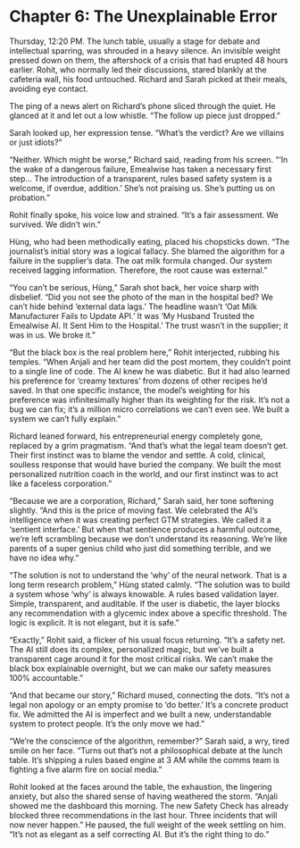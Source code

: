 # Chapter 6: The Unexplainable Error

Thursday, 12:20 PM. The lunch table, usually a stage for debate and intellectual sparring, was shrouded in a heavy silence. An invisible weight pressed down on them, the aftershock of a crisis that had erupted 48 hours earlier. Rohit, who normally led their discussions, stared blankly at the cafeteria wall, his food untouched. Richard and Sarah picked at their meals, avoiding eye contact.

The ping of a news alert on Richard’s phone sliced through the quiet. He glanced at it and let out a low whistle. “The follow up piece just dropped.”

Sarah looked up, her expression tense. “What’s the verdict? Are we villains or just idiots?”

“Neither. Which might be worse,” Richard said, reading from his screen. “‘In the wake of a dangerous failure, Emealwise has taken a necessary first step… The introduction of a transparent, rules based safety system is a welcome, if overdue, addition.’ She’s not praising us. She’s putting us on probation.”

Rohit finally spoke, his voice low and strained. “It’s a fair assessment. We survived. We didn’t win.”

Hùng, who had been methodically eating, placed his chopsticks down. “The journalist’s initial story was a logical fallacy. She blamed the algorithm for a failure in the supplier’s data. The oat milk formula changed. Our system received lagging information. Therefore, the root cause was external.”

“You can’t be serious, Hùng,” Sarah shot back, her voice sharp with disbelief. “Did you not see the photo of the man in the hospital bed? We can’t hide behind ‘external data lags.’ The headline wasn’t ‘Oat Milk Manufacturer Fails to Update API.’ It was ‘My Husband Trusted the Emealwise AI. It Sent Him to the Hospital.’ The trust wasn’t in the supplier; it was in us. We broke it.”

“But the black box is the real problem here,” Rohit interjected, rubbing his temples. “When Anjali and her team did the post mortem, they couldn’t point to a single line of code. The AI knew he was diabetic. But it had also learned his preference for ‘creamy textures’ from dozens of other recipes he’d saved. In that one specific instance, the model’s weighting for his preference was infinitesimally higher than its weighting for the risk. It’s not a bug we can fix; it’s a million micro correlations we can’t even see. We built a system we can’t fully explain.”

Richard leaned forward, his entrepreneurial energy completely gone, replaced by a grim pragmatism. “And that’s what the legal team doesn’t get. Their first instinct was to blame the vendor and settle. A cold, clinical, soulless response that would have buried the company. We built the most personalized nutrition coach in the world, and our first instinct was to act like a faceless corporation.”

“Because we are a corporation, Richard,” Sarah said, her tone softening slightly. “And this is the price of moving fast. We celebrated the AI’s intelligence when it was creating perfect GTM strategies. We called it a ‘sentient interface.’ But when that sentience produces a harmful outcome, we’re left scrambling because we don’t understand its reasoning. We’re like parents of a super genius child who just did something terrible, and we have no idea why.”

“The solution is not to understand the ‘why’ of the neural network. That is a long term research problem,” Hùng stated calmly. “The solution was to build a system whose ‘why’ is always knowable. A rules based validation layer. Simple, transparent, and auditable. If the user is diabetic, the layer blocks any recommendation with a glycemic index above a specific threshold. The logic is explicit. It is not elegant, but it is safe.”

“Exactly,” Rohit said, a flicker of his usual focus returning. “It’s a safety net. The AI still does its complex, personalized magic, but we’ve built a transparent cage around it for the most critical risks. We can’t make the black box explainable overnight, but we can make our safety measures 100% accountable.”

“And that became our story,” Richard mused, connecting the dots. “It’s not a legal non apology or an empty promise to ‘do better.’ It’s a concrete product fix. We admitted the AI is imperfect and we built a new, understandable system to protect people. It’s the only move we had.”

“We’re the conscience of the algorithm, remember?” Sarah said, a wry, tired smile on her face. “Turns out that’s not a philosophical debate at the lunch table. It’s shipping a rules based engine at 3 AM while the comms team is fighting a five alarm fire on social media.”

Rohit looked at the faces around the table, the exhaustion, the lingering anxiety, but also the shared sense of having weathered the storm. “Anjali showed me the dashboard this morning. The new Safety Check has already blocked three recommendations in the last hour. Three incidents that will now never happen.” He paused, the full weight of the week settling on him. “It’s not as elegant as a self correcting AI. But it’s the right thing to do.”
